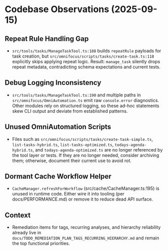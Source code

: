 # Codebase Observations (2025-09-15)

## Repeat Rule Handling Gap
- `src/tools/tasks/ManageTaskTool.ts:188` builds `repeatRule` payloads for task creation, but `src/omnifocus/scripts/tasks/create-task.ts:118` explicitly skips applying repeat logic. Result: `manage_task` silently drops repeat metadata, contradicting schema expectations and current tests.

## Debug Logging Inconsistency
- `src/tools/tasks/ManageTaskTool.ts:190` and multiple paths in `src/omnifocus/OmniAutomation.ts` emit raw `console.error` diagnostics. Other modules rely on structured logging, so these ad-hoc statements skew CLI output and deviate from established patterns.

## Unused OmniAutomation Scripts
- Files such as `src/omnifocus/scripts/tasks/create-task-simple.ts`, `list-tasks-hybrid.ts`, `list-tasks-optimized.ts`, `todays-agenda-hybrid.ts`, and `todays-agenda-optimized.ts` are no longer referenced by the tool layer or tests. If they are no longer needed, consider archiving them; otherwise, document their current use to avoid rot.

## Dormant Cache Workflow Helper
- `CacheManager.refreshForWorkflow` (src/cache/CacheManager.ts:195) is unused in runtime code. Either wire it into tooling (per docs/PERFORMANCE.md) or remove it to reduce dead API surface.

## Context
- Remediation items for tags, recurring analyses, and hierarchy reliability already live in `docs/TODO_REMEDIATION_PLAN_TAGS_RECURRING_HIERARCHY.md` and remain the top functional priorities.
